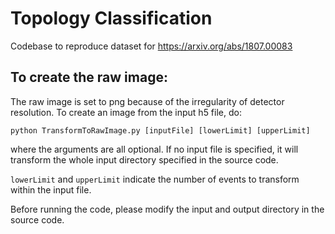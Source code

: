 # Topology Classification
Codebase to reproduce dataset for https://arxiv.org/abs/1807.00083

## To create the raw image:
The raw image is set to png because of the irregularity of detector resolution.
To create an image from the input h5 file, do:
```
python TransformToRawImage.py [inputFile] [lowerLimit] [upperLimit]
```
where the arguments are all optional. If no input file is specified, it will transform the whole input directory specified in the source code. 

`lowerLimit` and `upperLimit` indicate the number of events to transform within the input file.

Before running the code, please modify the input and output directory in the source code.
